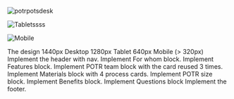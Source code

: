
![potrpotsdesk](https://github.com/user-attachments/assets/7365e803-c8c8-4129-977a-9d12c4f69648)


![Tabletssss](https://github.com/user-attachments/assets/c4001c93-2e67-4f07-8456-abb92682f92d)


![Mobile](https://github.com/user-attachments/assets/5fadf009-8815-4bef-91e3-e006ca910397)

The design 1440px
Desktop 1280px
Tablet 640px
Mobile (> 320px)
Implement the header with nav.
Implement For whom block.
Implement Features block.
Implement POTR team block with the card reused 3 times.
Implement Materials block with 4 process cards.
Implement POTR size block.
Implement Benefits block.
Implement Questions block
Implement the footer.
